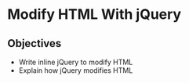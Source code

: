 # Modify HTML With jQuery

## Objectives

+ Write inline jQuery to modify HTML
+ Explain how jQuery modifies HTML